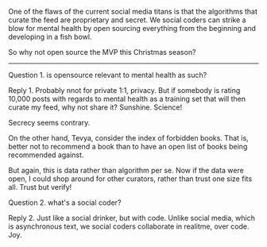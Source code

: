
One of the flaws of the current social media titans is that the
algorithms that curate the feed are proprietary and secret.
We social coders can strike a blow for mental health by open
sourcing everything from the beginning and developing in a fish
bowl.

So why not open source the MVP this Christmas season?

----
Question 1. is opensource relevant to mental health as such?

Reply 1. Probably nnot for private 1:1, privacy. 
But if somebody is rating 10,000 posts with regards to mental
health as a training set that will then curate my feed, why not
share it? Sunshine. Science!

Secrecy seems contrary.

On the other hand, Tevya, consider the index of forbidden books.
That is, better not to recommend a book than to have an open list
of books being recommended against.

But again, this is data rather than algorithm per se.
Now if the data were open, I could shop around for other
curators, rather than trust one size fits all.
Trust but verify!

Question 2. what's a social coder?

Reply 2. Just like a social drinker, but with code. Unlike social media, which is asynchronous text, we social coders collaborate in realitme, over code. Joy.

